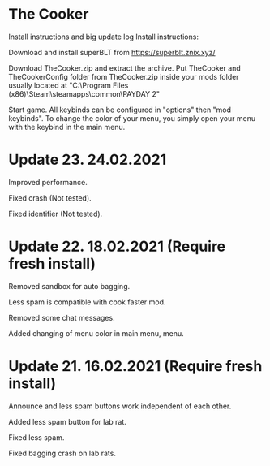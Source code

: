 # The Cooker
Install instructions and big update log
Install instructions:

Download and install superBLT from https://superblt.znix.xyz/

Download TheCooker.zip and extract the archive. Put TheCooker and TheCookerConfig folder from TheCooker.zip inside your mods folder usually located at "C:\Program Files (x86)\Steam\steamapps\common\PAYDAY 2"

Start game. All keybinds can be configured in "options" then "mod keybinds".
To change the color of your menu, you simply open your menu with the keybind in the main menu.

# Update 23. 24.02.2021

Improved performance.

Fixed crash (Not tested).

Fixed identifier (Not tested).

# Update 22. 18.02.2021 (Require fresh install)

Removed sandbox for auto bagging. 

Less spam is compatible with cook faster mod.

Removed some chat messages.

Added changing of menu color in main menu, menu.

# Update 21. 16.02.2021 (Require fresh install)

Announce and less spam buttons work independent of each other.

Added less spam button for lab rat.

Fixed less spam.

Fixed bagging crash on lab rats.
